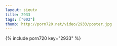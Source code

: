 ```yaml
--- 
layout: sieutv
title: 2933
tags: ["002"]
thumb: http://porn720.net/video/2933/poster.jpg
---
```

{% include porn720 key="2933" %} 
